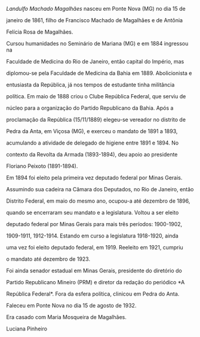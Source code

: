 

*Landulfo Machado Magalhães* nasceu em Ponte Nova (MG) no dia 15 de

janeiro de 1861, filho de Francisco Machado de Magalhães e de Antônia

Felícia Rosa de Magalhães.



Cursou humanidades no Seminário de Mariana (MG) e em 1884 ingressou na

Faculdade de Medicina do Rio de Janeiro, então capital do Império, mas

diplomou-se pela Faculdade de Medicina da Bahia em 1889. Abolicionista e

entusiasta da República, já nos tempos de estudante tinha militância

política. Em maio de 1888 criou o Clube República Federal, que serviu de

núcleo para a organização do Partido Republicano da Bahia. Após a

proclamação da República (15/11/1889) elegeu-se vereador no distrito de

Pedra da Anta, em Viçosa (MG), e exerceu o mandato de 1891 a 1893,

acumulando a atividade de delegado de higiene entre 1891 e 1894. No

contexto da Revolta da Armada (1893-1894), deu apoio ao presidente

Floriano Peixoto (1891-1894).



Em 1894 foi eleito pela primeira vez deputado federal por Minas Gerais.

Assumindo sua cadeira na Câmara dos Deputados, no Rio de Janeiro, então

Distrito Federal, em maio do mesmo ano, ocupou-a até dezembro de 1896,

quando se encerraram seu mandato e a legislatura. Voltou a ser eleito

deputado federal por Minas Gerais para mais três períodos: 1900-1902,

1909-1911, 1912-1914. Estando em curso a legislatura 1918-1920, ainda

uma vez foi eleito deputado federal, em 1919. Reeleito em 1921, cumpriu

o mandato até dezembro de 1923.



Foi ainda senador estadual em Minas Gerais, presidente do diretório do

Partido Republicano Mineiro (PRM) e diretor da redação do periódico *A

República Federal*. Fora da esfera política, clinicou em Pedra do Anta.



Faleceu em Ponte Nova no dia 15 de agosto de 1932.



Era casado com Maria Mosqueira de Magalhães.



Luciana Pinheiro



